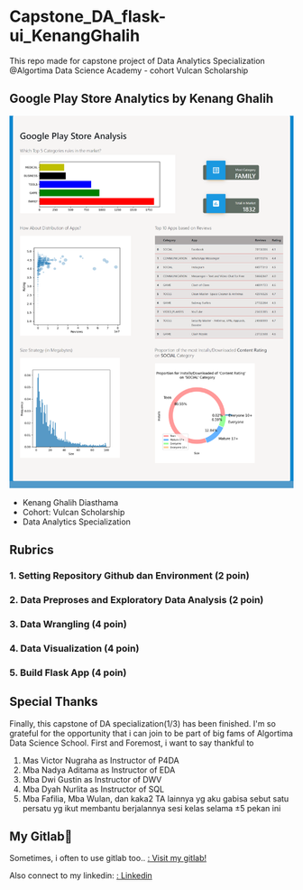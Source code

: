 # Capstone_DA_flask-ui_KenangGhalih
This repo made for capstone project of Data Analytics Specialization @Algortima Data Science Academy - cohort Vulcan Scholarship

## Google Play Store Analytics by Kenang Ghalih
<img src="complete-webp.png" width="550">
<ul>
   <li>Kenang Ghalih Diasthama</li>
   <li>Cohort: Vulcan Scholarship</li>
   <li>Data Analytics Specialization</li>
</ul>

## Rubrics
### 1. Setting Repository Github dan Environment (2 poin)
### 2. Data Preproses and Exploratory Data Analysis (2 poin)
### 3. Data Wrangling (4 poin)
### 4. Data Visualization (4 poin)
### 5. Build Flask App (4 poin)

## Special Thanks
<p>Finally, this capstone of DA specialization(1/3) has been finished. I'm so grateful for the opportunity that i can join to be part of big fams of Algortima Data Science School. First and Foremost, i want to say thankful to
<ol>
   <li>Mas Victor Nugraha as Instructor of P4DA</li>
   <li>Mba Nadya Aditama as Instructor of EDA</li>
   <li>Mba Dwi Gustin as Instructor of DWV</li>
   <li>Mba Dyah Nurlita as Instructor of SQL</li>
   <li>Mba Fafilia, Mba Wulan, dan kaka2 TA lainnya yg aku gabisa sebut satu persatu yg ikut membantu berjalannya sesi kelas selama ±5 pekan ini</li>
</ol>
</p>

## My Gitlab🦊
<p>Sometimes, i often to use gitlab too..
<a href="https://gitlab.com/kenangghalih21" target="_blank">: Visit my gitlab!</a> </p>
<p>Also connect to my linkedin:
<a href="www.linkedin.com/in/kenangghalih21" target="_blank">: Linkedin</a> </p>